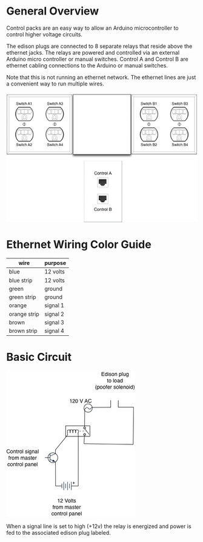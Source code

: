 # General Overview

Control packs are an easy way to allow an Arduino microcontroller to
control higher voltage circuits.

The edison plugs are connected to 8 separate relays that reside above
the ethernet jacks. The relays are powered and controlled via an
external Arduino micro controller or manual switches. Control A and
Control B are ethernet cabling connections to the Arduino or manual
switches. 

Note that this is not running an ethernet network. The ethernet lines
are just a convenient way to run multiple wires.

![Alt text](controlpack.jpg)

# Ethernet Wiring Color Guide

| wire         | purpose  |
| ------------ | -------- |
| blue         | 12 volts |
| blue strip   | 12 volts |
| green        | ground   |
| green strip  | ground   |
| orange       | signal 1 |
| orange strip | signal 2 |
| brown        | signal 3 |
| brown strip  | signal 4 |

# Basic Circuit

![Alt text](controlpack_circuit.jpg)

When a signal line is set to high (+12v) the relay is energized and
power is fed to the associated edison plug labeled.
